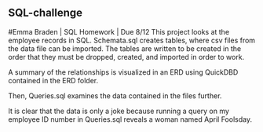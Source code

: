 ## SQL-challenge
#Emma Braden | SQL Homework | Due 8/12
This project looks at the employee records in SQL. Schemata.sql creates tables, where csv files from the data file can be imported. The tables are written to be created in the order that they must be dropped, created, and imported in order to work. 

A summary of the relationships is visualized in an ERD using QuickDBD contained in the ERD folder. 

Then, Queries.sql examines the data contained in the files further. 

It is clear that the data is only a joke because running a query on my employee ID number in Queries.sql reveals a woman named April Foolsday. 
